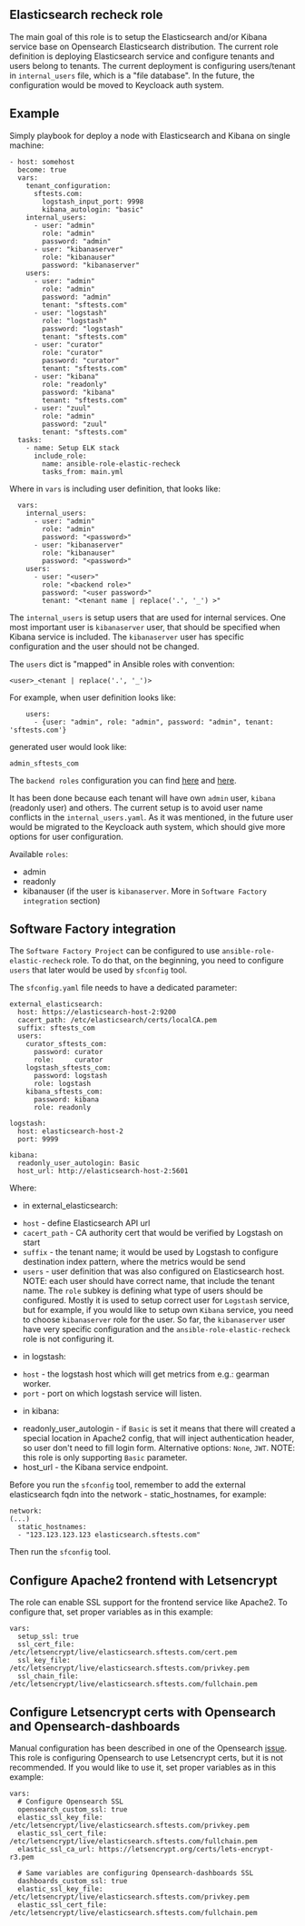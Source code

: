 Elasticsearch recheck role
--------------------------

The main goal of this role is to setup the Elasticsearch
and/or Kibana service base on Opensearch Elasticsearch distribution.
The current role definition is deploying Elasticsearch service and
configure tenants and users belong to tenants.
The current deployment is configuring users/tenant in `internal_users`
file, which is a "file database". In the future, the configuration would be
moved to Keycloack auth system.

Example
-------

Simply playbook for deploy a node with Elasticsearch and Kibana
on single machine:

```
- host: somehost
  become: true
  vars:
    tenant_configuration:
      sftests.com:
        logstash_input_port: 9998
        kibana_autologin: "basic"
    internal_users:
      - user: "admin"
        role: "admin"
        password: "admin"
      - user: "kibanaserver"
        role: "kibanauser"
        password: "kibanaserver"
    users:
      - user: "admin"
        role: "admin"
        password: "admin"
        tenant: "sftests.com"
      - user: "logstash"
        role: "logstash"
        password: "logstash"
        tenant: "sftests.com"
      - user: "curator"
        role: "curator"
        password: "curator"
        tenant: "sftests.com"
      - user: "kibana"
        role: "readonly"
        password: "kibana"
        tenant: "sftests.com"
      - user: "zuul"
        role: "admin"
        password: "zuul"
        tenant: "sftests.com"
  tasks:
    - name: Setup ELK stack
      include_role:
        name: ansible-role-elastic-recheck
        tasks_from: main.yml
```

Where in `vars` is including user definition, that looks like:

```
  vars:
    internal_users:
      - user: "admin"
        role: "admin"
        password: "<password>"
      - user: "kibanaserver"
        role: "kibanauser"
        password: "<password>"
    users:
      - user: "<user>"
        role: "<backend role>"
        password: "<user password>"
        tenant: "<tenant name | replace('.', '_') >"
```

The `internal_users` is setup users that are used for internal services.
One most important user is `kibanaserver` user, that should be specified
when Kibana service is included. The `kibanaserver` user has specific
configuration and the user should not be changed.

The `users` dict is "mapped" in Ansible roles with convention:

```
<user>_<tenant | replace('.', '_')>
```

For example, when user definition looks like:
```
    users:
      - {user: "admin", role: "admin", password: "admin", tenant: 'sftests.com'}
```
generated user would look like:
```
admin_sftests_com
```

The `backend roles` configuration you can find [here](https://opensearch.org/docs/security-plugin/access-control/index/)
and [here](https://opensearch.org/docs/security-plugin/access-control/users-roles/).

It has been done because each tenant will have own `admin` user,
`kibana` (readonly user) and others. The current setup is to avoid user name
conflicts in the `internal_users.yaml`. As it was mentioned, in the future
user would be migrated to the Keycloack auth system, which should give
more options for user configuration.

Available `roles`:
- admin
- readonly
- kibanauser (if the user is `kibanaserver`. More in `Software Factory integration` section)


Software Factory integration
----------------------------

The `Software Factory Project` can be configured to use `ansible-role-elastic-recheck`
role. To do that, on the beginning, you need to configure `users` that
later would be used by `sfconfig` tool.

The `sfconfig.yaml` file needs to have a dedicated parameter:

```
external_elasticsearch:
  host: https://elasticsearch-host-2:9200
  cacert_path: /etc/elasticsearch/certs/localCA.pem
  suffix: sftests_com
  users:
    curator_sftests_com:
      password: curator
      role:     curator
    logstash_sftests_com:
      password: logstash
      role: logstash
    kibana_sftests_com:
      password: kibana
      role: readonly

logstash:
  host: elasticsearch-host-2
  port: 9999

kibana:
  readonly_user_autologin: Basic
  host_url: http://elasticsearch-host-2:5601
```

Where:

* in external_elasticsearch:
- `host` - define Elasticsearch API url
- `cacert_path` - CA authority cert that would be verified by Logstash on start
- `suffix` - the tenant name; it would be used by Logstash to configure
             destination index pattern, where the metrics would be send
- `users` - user definition that was also configured on Elasticsearch host.
            NOTE: each user should have correct name, that include the
            tenant name. The `role` subkey is defining what type of users
            should be configured. Mostly it is used to setup correct user
            for `Logstash` service, but for example, if you would like to setup
            own `Kibana` service, you need to choose `kibanaserver` role
            for the user. So far, the `kibanaserver` user have very specific
            configuration and the `ansible-role-elastic-recheck` role is not
            configuring it.

* in logstash:
- `host` - the logstash host which will get metrics from e.g.: gearman worker.
- `port` - port on which logstash service will listen.

* in kibana:
- readonly_user_autologin - if `Basic` is set it means that there will created
                            a special location in Apache2 config, that will
                            inject authentication header, so user don't need
                            to fill login form.
                            Alternative options: `None`, `JWT`.
                            NOTE: this role is only supporting `Basic`
                            parameter.
- host_url - the Kibana service endpoint.

Before you run the `sfconfig` tool, remember to add the external elasticsearch
fqdn into the network - static_hostnames, for example:

```
network:
(...)
  static_hostnames:
  - "123.123.123.123 elasticsearch.sftests.com"
```

Then run the `sfconfig` tool.

## Configure Apache2 frontend with Letsencrypt

The role can enable SSL support for the frontend service like Apache2.
To configure that, set proper variables as in this example:

```
vars:
  setup_ssl: true
  ssl_cert_file: /etc/letsencrypt/live/elasticsearch.sftests.com/cert.pem
  ssl_key_file: /etc/letsencrypt/live/elasticsearch.sftests.com/privkey.pem
  ssl_chain_file: /etc/letsencrypt/live/elasticsearch.sftests.com/fullchain.pem
```


## Configure Letsencrypt certs with Opensearch and Opensearch-dashboards

Manual configuration has been described in one of the Opensearch [issue](https://github.com/opensearch-project/security/issues/52#issuecomment-937875037).
This role is configuring Opensearch to use Letsencrypt certs, but it is not
recommended.
If you would like to use it, set proper variables as in this example:

```
vars:
  # Configure Opensearch SSL
  opensearch_custom_ssl: true
  elastic_ssl_key_file: /etc/letsencrypt/live/elasticsearch.sftests.com/privkey.pem
  elastic_ssl_cert_file: /etc/letsencrypt/live/elasticsearch.sftests.com/fullchain.pem
  elastic_ssl_ca_url: https://letsencrypt.org/certs/lets-encrypt-r3.pem

  # Same variables are configuring Opensearch-dashboards SSL
  dashboards_custom_ssl: true
  elastic_ssl_key_file: /etc/letsencrypt/live/elasticsearch.sftests.com/privkey.pem
  elastic_ssl_cert_file: /etc/letsencrypt/live/elasticsearch.sftests.com/fullchain.pem
```
